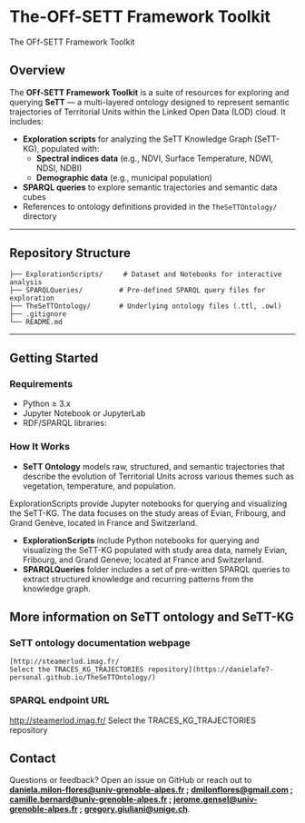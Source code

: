# The-OFf-SETT Framework Toolkit
The OFf-SETT Framework Toolkit

## Overview

The **OFf‑SETT Framework Toolkit** is a suite of resources for exploring and querying **SeTT** — a multi-layered ontology designed to represent semantic trajectories of Territorial Units within the Linked Open Data (LOD) cloud. It includes:

- **Exploration scripts** for analyzing the SeTT Knowledge Graph (SeTT-KG), populated with:
  - **Spectral indices data** (e.g., NDVI, Surface Temperature, NDWI, NDSI, NDBI)
  - **Demographic data** (e.g., municipal population)
- **SPARQL queries** to explore semantic trajectories and semantic data cubes
- References to ontology definitions provided in the `TheSeTTOntology/` directory


---

## Repository Structure

    ├── ExplorationScripts/     # Dataset and Notebooks for interactive analysis
    ├── SPARQLQueries/         # Pre‑defined SPARQL query files for exploration
    ├── TheSeTTOntology/       # Underlying ontology files (.ttl, .owl)
    ├── .gitignore
    └── README.md

---

##  Getting Started

### Requirements

- Python ≥ 3.x  
- Jupyter Notebook or JupyterLab  
- RDF/SPARQL libraries:

### How It Works

- **SeTT Ontology** models raw, structured, and semantic trajectories that describe the evolution of Territorial Units across various themes such as vegetation, temperature, and population.

ExplorationScripts provide Jupyter notebooks for querying and visualizing the SeTT-KG. The data focuses on the study areas of Evian, Fribourg, and Grand Genève, located in France and Switzerland.
- **ExplorationScripts** include Python notebooks for querying and visualizing the SeTT-KG populated with study area data, namely Evian, Fribourg, and Grand Geneve; located at France and Switzerland.
- **SPARQLQueries** folder includes a set of pre-written SPARQL queries to extract structured knowledge and recurring patterns from the knowledge graph.

##  More information on SeTT ontology and SeTT-KG

### SeTT ontology documentation webpage
    [http://steamerlod.imag.fr/
    Select the TRACES_KG_TRAJECTORIES repository](https://danielafe7-personal.github.io/TheSeTTOntology/)

### SPARQL endpoint URL
 http://steamerlod.imag.fr/
 Select the TRACES_KG_TRAJECTORIES repository


## Contact

Questions or feedback? Open an issue on GitHub or reach out to **daniela.milon-flores@univ-grenoble-alpes.fr ; dmilonflores@gmail.com ; camille.bernard@univ-grenoble-alpes.fr ; jerome.gensel@univ-grenoble-alpes.fr ; gregory.giuliani@unige.ch**.


